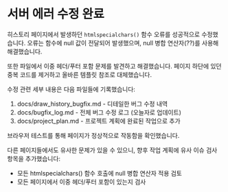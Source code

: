 # 서버 에러 수정 완료

히스토리 페이지에서 발생하던 `htmlspecialchars()` 함수 오류를 성공적으로 수정했습니다. 오류는 함수에 null 값이 전달되어 발생했으며, null 병합 연산자(??)를 사용해 해결했습니다.

또한 파일에서 이중 헤더/푸터 포함 문제를 발견하고 해결했습니다. 페이지 하단에 있던 중복 코드를 제거하고 올바른 템플릿 참조로 대체했습니다.

수정 관련 세부 내용은 다음 파일들에 기록했습니다:
1. docs/draw_history_bugfix.md - 디테일한 버그 수정 내역
2. docs/bugfix_log.md - 전체 버그 수정 로그 (오늘자로 업데이트)
3. docs/project_plan.md - 프로젝트 계획에 완료된 작업으로 추가

브라우저 테스트를 통해 페이지가 정상적으로 작동함을 확인했습니다.

다른 페이지들에서도 유사한 문제가 있을 수 있으니, 향후 작업 계획에 유사 이슈 검사 항목을 추가했습니다:
- 모든 htmlspecialchars() 함수 호출에 null 병합 연산자 적용 검토
- 모든 페이지에서 이중 헤더/푸터 포함이 있는지 검사
